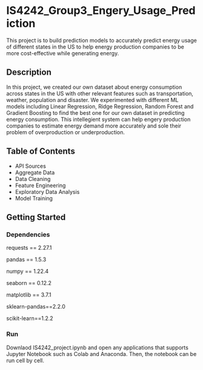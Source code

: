 # IS4242_Group3_Engery_Usage_Prediction

This project is to build prediction models to accurately predict energy usage of different states in the US to help energy production companies to be more cost-effective while generating energy. 

## Description

In this project, we created our own dataset about energy consumption across states in the US with other relevant features such as transportation, weather, population and disaster. We experimented with different ML models including Linear Regression, Ridge Regression, Random Forest and Gradient Boosting to find the best one for our own dataset in predicting energy consumption. This intellegient system can help engery production companies to estimate energy demand more accurately and sole their problem of overproduction or underproduction.

## Table of Contents
* API Sources
* Aggregate Data
* Data Cleaning 
* Feature Engineering 
* Exploratory Data Analysis
* Model Training

## Getting Started

### Dependencies

requests == 2.27.1

pandas == 1.5.3

numpy == 1.22.4

seaborn == 0.12.2

matplotlib == 3.7.1

sklearn-pandas==2.2.0

scikit-learn==1.2.2

### Run
Downlaod IS4242_project.ipynb and open any applications that supports Jupyter Notebook such as Colab and Anaconda. Then, the notebook can be run cell by cell. 



